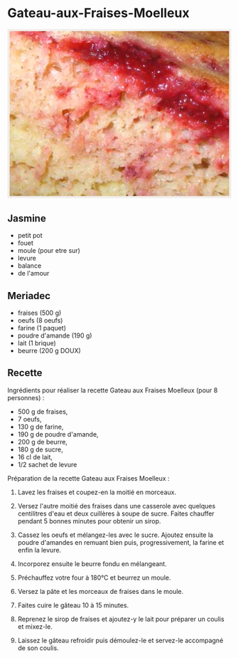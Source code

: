 Gateau-aux-Fraises-Moelleux
===========================

![Alt text](/gateau-aux-fraises-moelleux.jpg "Optional title")

Jasmine
-------

- petit pot
- fouet
- moule (pour etre sur)
- levure
- balance
- de l'amour

Meriadec
--------

- fraises (500 g)
- oeufs (8 oeufs)
- farine (1 paquet)
- poudre d'amande (190 g)
- lait (1 brique)
- beurre (200 g DOUX)


Recette
-------

Ingrédients pour réaliser la recette Gateau aux Fraises Moelleux (pour 8 personnes) :

- 500 g de fraises,
- 7 oeufs,
- 130 g de farine,
- 190 g de poudre d'amande,
- 200 g de beurre,
- 180 g de sucre,
- 16 cl de lait,
- 1/2 sachet de levure

Préparation de la recette Gateau aux Fraises Moelleux :
1. Lavez les fraises et coupez-en la moitié en morceaux.

2. Versez l'autre moitié des fraises dans une casserole avec quelques centilitres d'eau et deux cuillères à soupe de sucre. Faites chauffer pendant 5 bonnes minutes pour obtenir un sirop.

3. Cassez les oeufs et mélangez-les avec le sucre. Ajoutez ensuite la poudre d'amandes en remuant bien puis, progressivement, la farine et enfin la levure.

4. Incorporez ensuite le beurre fondu en mélangeant.

5. Préchauffez votre four à 180°C et beurrez un moule.

6. Versez la pâte et les morceaux de fraises dans le moule.

7. Faites cuire le gâteau 10 à 15 minutes.

8. Reprenez le sirop de fraises et ajoutez-y le lait pour préparer un coulis et mixez-le.

9. Laissez le gâteau refroidir puis démoulez-le et servez-le accompagné de son coulis.
